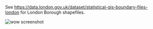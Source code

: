See https://data.london.gov.uk/dataset/statistical-gis-boundary-files-london for London Borough shapefiles.

![wow screenshot](https://raw.githubusercontent.com/bjlittle/collab/informatics-lab/main/assets/collab-wow.png)
